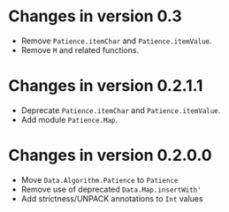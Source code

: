 # Changes in version 0.3
  * Remove `Patience.itemChar` and `Patience.itemValue`.
  * Remove `M` and related functions.

# Changes in version 0.2.1.1
  * Deprecate `Patience.itemChar` and `Patience.itemValue`.
  * Add module `Patience.Map`.

# Changes in version 0.2.0.0
  * Move `Data.Algorithm.Patience` to `Patience`
  * Remove use of deprecated `Data.Map.insertWith'`
  * Add strictness/UNPACK annotations to `Int` values
